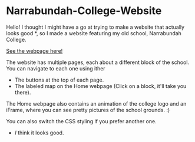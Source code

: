 # Narrabundah-College-Website

Hello! I thought I might have a go at trying to make a website that actually looks good *, so I made a website featuring my old school, Narrabundah College.

[See the webpage here!](https://averyinterestingusername.github.io/Narrabundah-College-Website/Home.html)

The website has multiple pages, each about a different block of the school. You can navigate to each one using ither 
- The buttons at the top of each page.
- The labeled map on the Home webpage (Click on a block, it'll take you there).

The Home webpage also contains an animation of the college logo and an iFrame, where you can see pretty pictures of the school grounds. :)

You can also switch the CSS styling if you prefer another one.

* _I_ think it looks good.
